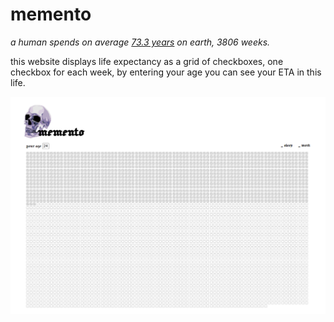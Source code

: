 # memento

_a human spends on average [73.3 years](https://data.worldbank.org/indicator/SP.DYN.LE00.IN) on earth, 3806 weeks._

this website displays life expectancy as a grid of checkboxes, one checkbox for each week, by entering your age you can see your ETA in this life.

![screenshot1](./public/screenshot1.png)